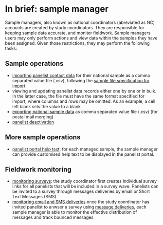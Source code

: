 # In brief: sample manager


Sample managers, also known as national coordinators (abreviated as NC) accounts are created by study coordinators. They are responsible for keeping sample data accurate, and monitor fieldwork. Sample managers users may only perform actions and view data within the samples they have been assigned. Given those restrictions, they may perform the following tasks:

## Sample operations

- [importing panelist contact data](importing-a-sample.md) for their national sample as a comma separated value file (.csv), following the [sample file specification for import](sample-import-export-fields.md)
- viewing and updating panelist data records either one by one or in bulk. In the latter case, the file must have the same format specified for import, where columns and rows may be omitted. As an example, a cell left blank sets the value to a blank
- [exporting national sample data](sample-import-export-fields.md#export-fields) as comma separated value file (.csv) (for postal mail merging)
- [panelist deactivation](panelist-deactivation.md)

## More sample operations

- [panelist portal help text](panel-level-variables.md): for each managed sample, the sample manager can provide customised help text to be displayed in the panelist portal.

## Fieldwork monitoring

- [monitoring surveys](survey-monitoring.md): the study coordinator first creates individual survey links for all panelists that will be included in a survey wave. Panelists can be invited to a survey through messages deliveries by email or Short Text Messages (SMS)
- [monitoring email and SMS deliveries](message-delivery-monitoring.md) once the study coordinator has invited panelist to anwser a survey using [message deliveries](../hq/fieldwork.md#inviting-panelists-to-answer-a-survey), each sample manager is able to monitor the effective distribution of messages and track bounced messages
